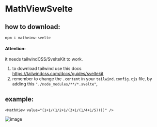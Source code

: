 # MathViewSvelte

## how to download:

`npm i mathview-svelte`

#### Attention: 
it needs tailwindCSS/SvelteKit to work.

1) to download tailwind use this docs https://tailwindcss.com/docs/guides/sveltekit
2) remember to change the `.content` in your `tailwind.config.cjs` file, by adding this `"./node_modules/**/*.svelte"`,



## example:

`<MathView value="(1+1/(1/2+1/(3+1/(1/4+1/5))))" />`

![image](https://user-images.githubusercontent.com/87947051/215276401-f7c36458-cabf-4134-a018-d10a62a3c2df.png)

